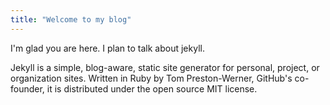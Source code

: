 ```yaml
---
title: "Welcome to my blog"
---
```


I'm glad you are here. I plan to talk about jekyll.

Jekyll is a simple, blog-aware, static site generator for personal, project, or organization sites. Written in Ruby by Tom Preston-Werner, GitHub's co-founder, it is distributed under the open source MIT license.
